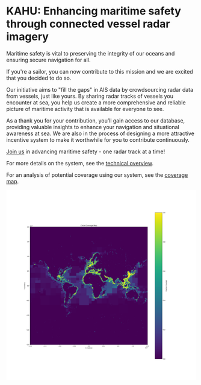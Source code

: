 # KAHU: Enhancing maritime safety through connected vessel radar imagery

Maritime safety is vital to preserving the integrity of our oceans and ensuring secure navigation for all.

If you're a sailor, you can now contribute to this mission and we are excited that you decided to do so.

Our initiative aims to "fill the gaps" in AIS data by crowdsourcing radar data from vessels, just like yours. By sharing radar tracks of vessels you encounter at sea, you help us create a more comprehensive and reliable picture of maritime activity that is available for everyone to see.

As a thank you for your contribution, you’ll gain access to our database, providing valuable insights to enhance your navigation and situational awareness at sea. We are also in the process of designing a more attractive incentive system to make it worthwhile for you to contribute continuously.

[Join us](https://crowdsource.kahu.earth) in advancing maritime safety - one radar track at a time!

For more details on the system, see the [technical overview](../technical-overview/README.md).

For an analysis of potential coverage using our system, see the [coverage map](https://github.com/KAHU-radar/CoverageMap/blob/master/README.md).

![Potential coverage](https://raw.githubusercontent.com/KAHU-radar/CoverageMap/refs/heads/master/horizon-coverage.svg)

